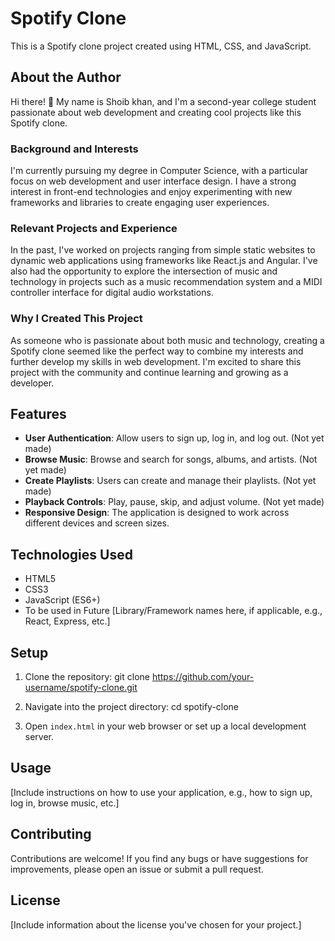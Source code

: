# Spotify Clone

This is a Spotify clone project created using HTML, CSS, and JavaScript.

## About the Author

Hi there! 👋 My name is Shoib khan, and I'm a second-year college student passionate about web development and creating cool projects like this Spotify clone.

### Background and Interests

I'm currently pursuing my degree in Computer Science, with a particular focus on web development and user interface design. I have a strong interest in front-end technologies and enjoy experimenting with new frameworks and libraries to create engaging user experiences.

### Relevant Projects and Experience

In the past, I've worked on projects ranging from simple static websites to dynamic web applications using frameworks like React.js and Angular. I've also had the opportunity to explore the intersection of music and technology in projects such as a music recommendation system and a MIDI controller interface for digital audio workstations.

### Why I Created This Project

As someone who is passionate about both music and technology, creating a Spotify clone seemed like the perfect way to combine my interests and further develop my skills in web development. I'm excited to share this project with the community and continue learning and growing as a developer.

## Features

- **User Authentication**: Allow users to sign up, log in, and log out. (Not yet made)
- **Browse Music**: Browse and search for songs, albums, and artists. (Not yet made)
- **Create Playlists**: Users can create and manage their playlists. (Not yet made)
- **Playback Controls**: Play, pause, skip, and adjust volume. (Not yet made)
- **Responsive Design**: The application is designed to work across different devices and screen sizes.

## Technologies Used

- HTML5
- CSS3
- JavaScript (ES6+)
- To be used in Future [Library/Framework names here, if applicable, e.g., React, Express, etc.]

## Setup

1. Clone the repository:
    git clone https://github.com/your-username/spotify-clone.git
    
2. Navigate into the project directory:
    cd spotify-clone

3. Open `index.html` in your web browser or set up a local development server.

## Usage

[Include instructions on how to use your application, e.g., how to sign up, log in, browse music, etc.]

## Contributing

Contributions are welcome! If you find any bugs or have suggestions for improvements, please open an issue or submit a pull request.

## License

[Include information about the license you've chosen for your project.]
 